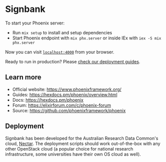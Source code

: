 # Signbank

To start your Phoenix server:

  * Run `mix setup` to install and setup dependencies
  * Start Phoenix endpoint with `mix phx.server` or inside IEx with `iex -S mix phx.server`

Now you can visit [`localhost:4000`](http://localhost:4000) from your browser.

Ready to run in production? Please [check our deployment guides](https://hexdocs.pm/phoenix/deployment.html).

## Learn more

  * Official website: https://www.phoenixframework.org/
  * Guides: https://hexdocs.pm/phoenix/overview.html
  * Docs: https://hexdocs.pm/phoenix
  * Forum: https://elixirforum.com/c/phoenix-forum
  * Source: https://github.com/phoenixframework/phoenix



## Deployment

Signbank has been developed for the Australian Research Data Common's cloud, [Nectar](https://ardc.edu.au/services/ardc-nectar-research-cloud/). The deployment scripts should work out-of-the-box with any other OpenStack cloud (a popular choice for national research infrastructure, some universities have their own OS cloud as well).
